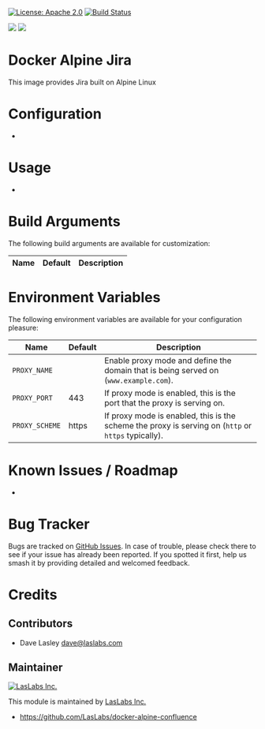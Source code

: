 [![License: Apache 2.0](https://img.shields.io/badge/license-Apache--2.0-blue.svg)](https://www.apache.org/licenses/LICENSE-2.0.html)
[![Build Status](https://travis-ci.org/LasLabs/docker-alpine-confluence.svg?branch=master)](https://travis-ci.org/LasLabs/docker-alpine-confluence)

[![](https://images.microbadger.com/badges/image/laslabs/alpine-jira.svg)](https://microbadger.com/images/laslabs/alpine-jira "Get your own image badge on microbadger.com")
[![](https://images.microbadger.com/badges/version/laslabs/alpine-jira.svg)](https://microbadger.com/images/laslabs/alpine-jira "Get your own version badge on microbadger.com")

Docker Alpine Jira
==================

This image provides Jira built on Alpine Linux

Configuration
=============

*

Usage
=====

* 

Build Arguments
===============

The following build arguments are available for customization:


| Name | Default | Description |
|------|---------|-------------|


Environment Variables
=====================

The following environment variables are available for your configuration
pleasure:

| Name | Default | Description |
|------|---------|-------------|
| `PROXY_NAME` |  | Enable proxy mode and define the domain that is being served on (``www.example.com``). |
| `PROXY_PORT` | 443 | If proxy mode is enabled, this is the port that the proxy is serving on. |
| `PROXY_SCHEME` | https | If proxy mode is enabled, this is the scheme the proxy is serving on (``http`` or ``https`` typically). |

Known Issues / Roadmap
======================

*

Bug Tracker
===========

Bugs are tracked on [GitHub Issues](https://github.com/LasLabs/docker-alpine-confluence/issues).
In case of trouble, please check there to see if your issue has already been reported.
If you spotted it first, help us smash it by providing detailed and welcomed feedback.

Credits
=======

Contributors
------------

* Dave Lasley <dave@laslabs.com>

Maintainer
----------

[![LasLabs Inc.](https://laslabs.com/logo.png)](https://laslabs.com)

This module is maintained by [LasLabs Inc.](https://laslabs.com)

* https://github.com/LasLabs/docker-alpine-confluence
